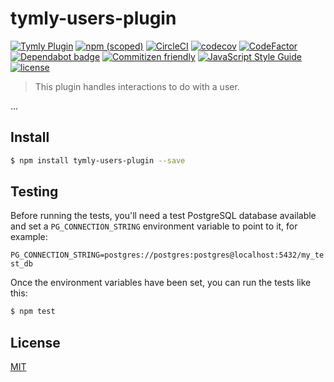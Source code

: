 # tymly-users-plugin
[![Tymly Plugin](https://img.shields.io/badge/tymly-plugin-blue.svg)](https://tymly.io/)
[![npm (scoped)](https://img.shields.io/npm/v/@wmfs/tymly-users-plugin.svg)](https://www.npmjs.com/package/@wmfs/tymly-users-plugin)
[![CircleCI](https://circleci.com/gh/wmfs/tymly-users-plugin.svg?style=svg)](https://circleci.com/gh/wmfs/tymly-users-plugin)
[![codecov](https://codecov.io/gh/wmfs/tymly-users-plugin/branch/master/graph/badge.svg)](https://codecov.io/gh/wmfs/tymly-users-plugin)
[![CodeFactor](https://www.codefactor.io/repository/github/wmfs/tymly-users-plugin/badge)](https://www.codefactor.io/repository/github/wmfs/tymly-users-plugin)
[![Dependabot badge](https://img.shields.io/badge/Dependabot-active-brightgreen.svg)](https://dependabot.com/)
[![Commitizen friendly](https://img.shields.io/badge/commitizen-friendly-brightgreen.svg)](http://commitizen.github.io/cz-cli/)
[![JavaScript Style Guide](https://img.shields.io/badge/code_style-standard-brightgreen.svg)](https://standardjs.com)
[![license](https://img.shields.io/github/license/mashape/apistatus.svg)](https://github.com/wmfs/tymly-users-plugin/blob/master/LICENSE)

> This plugin handles interactions to do with a user.

...

## <a name="install"></a>Install
```bash
$ npm install tymly-users-plugin --save
```

## <a name="test"></a>Testing

Before running the tests, you'll need a test PostgreSQL database available and set a `PG_CONNECTION_STRING` environment variable to point to it, for example:

```PG_CONNECTION_STRING=postgres://postgres:postgres@localhost:5432/my_test_db```


Once the environment variables have been set, you can run the tests like this:

```bash
$ npm test
```


## <a name="license"></a>License

[MIT](https://github.com/wmfs/tymly/blob/master/LICENSE)
